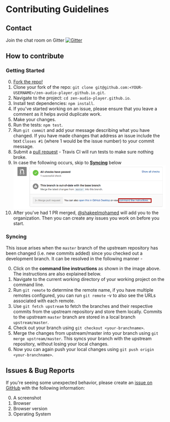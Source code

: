 # Contributing Guidelines

## Contact

Join the chat room on Gitter
[![Gitter](https://badges.gitter.im/Join%20Chat.svg)](https://gitter.im/zen-audio-player/zen-audio-player.github.io?utm_source=badge&utm_medium=badge&utm_campaign=pr-badge)

## How to contribute

### Getting Started

0. [Fork the repo!](https://github.com/zen-audio-player/zen-audio-player.github.io#fork-destination-box)
0. Clone your fork of the repo: `git clone git@github.com:<YOUR-USERNAME>/zen-audio-player.github.io.git`.
0. Navigate to the project: `cd zen-audio-player.github.io`.
0. Install test dependencies: `npm install`.
0. If you've started working on an issue, please ensure that you leave a comment as it helps avoid duplicate work.
0. Make your changes.
0. Run the tests: `npm test`.
0. Run `git commit` and add your message describing what you have changed. If you have made changes that address an issue include the text `Closes #1` (where 1 would be the issue number) to your commit message.
0. Submit a [pull request](https://github.com/zen-audio-player/zen-audio-player.github.io/pulls) - Travis CI will run tests to make sure nothing broke.
0. In case the following occurs, skip to **[Syncing](#syncing)** below  
![out of sync](/.github/outofsync.png)
0. After you've had 1 PR merged, [@shakeelmohamed](http://github.com/shakeelmohamed) will add you to the organization. Then you can create any issues you work on before you start.

### Syncing  

This issue arises when the `master` branch of the upstream repository has been changed (i.e. new commits added) since you checked out a development branch. It can be resolved in the following manner -  
  
0. Click on the **command line instructions**  as shown in the image above. The instructions are also explained below.  
0. Navigate to the current working directory of your working project on the command line. 
0. Run `git remote` to determine the remote name, if you have multiple remotes configured, you can run `git remote` -v to also see the URLs associated with each remote.  
0. Use `git fetch upstream` to fetch the branches and their respective commits from the upstream repository and store them locally. Commits to the upstream `master` branch are stored in a local branch `upstream/master`.  
0. Check out your branch using `git checkout <your-branchname>`.  
0. Merge the changes from upstream/master into your branch using `git merge upstream/master`. This syncs your branch with the upstream repository, without losing your local changes.  
0. Now you can again push your local changes using `git push origin <your-branchname>`.

## Issues & Bug Reports

If you're seeing some unexpected behavior, please create an [issue on GitHub](https://github.com/zen-audio-player/zen-audio-player.github.io/issues) with the following information:

0. A screenshot
0. Browser
0. Browser version
0. Operating System
